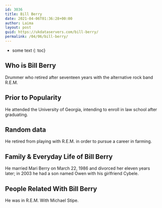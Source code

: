 ```yaml
---
id: 3036
title: Bill Berry
date: 2021-04-06T01:36:28+00:00
author: Laima
layout: post
guid: https://ukdataservers.com/bill-berry/
permalink: /04/06/bill-berry/
---
```


* some text
{: toc}


## Who is Bill Berry
                  
                  
                  
Drummer who retired after seventeen years with the alternative rock band R.E.M.
                  
              
            
              
            
                
                
                
## Prior to Popularity
                  
                  
                  
He attended the University of Georgia, intending to enroll in law school after graduating.
                  
              
            
              
            
                
                
                
## Random data
                  
                  
                  
He retired from playing with R.E.M. in order to pursue a career in farming.
                  
              
            
              
            
                
                
                
## Family & Everyday Life of Bill Berry
                  
                  
                  
He married Mari Berry on March 22, 1986 and divorced her eleven years later; in 2003 he had a son named Owen with his girlfriend Cybele.
                  
              
            
              
            
                
                
                
## People Related With Bill Berry
                  
                  
                  
He was in R.E.M. With Michael Stipe.
                  
              
            
              
            
                
              
            
              
              
            
            
              
            
          
          
          